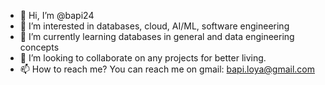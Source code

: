 - 👋 Hi, I’m @bapi24
- 👀 I’m interested in databases, cloud, AI/ML, software engineering
- 🌱 I’m currently learning databases in general and data engineering concepts
- 💞️ I’m looking to collaborate on any projects for better living.
- 📫 How to reach me? You can reach me on gmail: bapi.loya@gmail.com

<!---
bapi24/bapi24 is a ✨ special ✨ repository because its `README.md` (this file) appears on your GitHub profile.
You can click the Preview link to take a look at your changes.
--->
